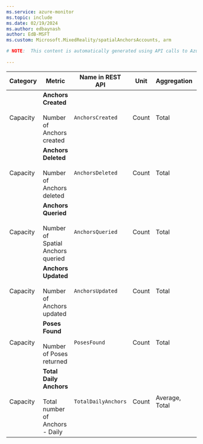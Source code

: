 ```yaml
---
ms.service: azure-monitor
ms.topic: include
ms.date: 02/19/2024
ms.author: edbaynash
author: EdB-MSFT
ms.custom: Microsoft.MixedReality/spatialAnchorsAccounts, arm

# NOTE:  This content is automatically generated using API calls to Azure. Any edits made on these files will be overwritten in the next run of the script. 
 
---
```



|Category|Metric|Name in REST API|Unit|Aggregation|Dimensions|Time Grains|DS Export|
|---|---|---|---|---|---|---|---|
|Capacity|**Anchors Created**<br><br>Number of Anchors created |`AnchorsCreated` |Count |Total |`DeviceFamily`, `SDKVersion`|PT5M, PT1H, PT12H, P1D |Yes|
|Capacity|**Anchors Deleted**<br><br>Number of Anchors deleted |`AnchorsDeleted` |Count |Total |`DeviceFamily`, `SDKVersion`|PT5M, PT1H, PT12H, P1D |Yes|
|Capacity|**Anchors Queried**<br><br>Number of Spatial Anchors queried |`AnchorsQueried` |Count |Total |`DeviceFamily`, `SDKVersion`|PT5M, PT1H, PT12H, P1D |Yes|
|Capacity|**Anchors Updated**<br><br>Number of Anchors updated |`AnchorsUpdated` |Count |Total |`DeviceFamily`, `SDKVersion`|PT5M, PT1H, PT12H, P1D |Yes|
|Capacity|**Poses Found**<br><br>Number of Poses returned |`PosesFound` |Count |Total |`DeviceFamily`, `SDKVersion`|PT5M, PT1H, PT12H, P1D |Yes|
|Capacity|**Total Daily Anchors**<br><br>Total number of Anchors - Daily |`TotalDailyAnchors` |Count |Average, Total |`DeviceFamily`, `SDKVersion`|P1D |Yes|
